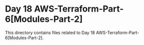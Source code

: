 # Day 18 AWS-Terraform-Part-6[Modules-Part-2]
This directory contains files related to Day 18 AWS-Terraform-Part-6[Modules-Part-2].
